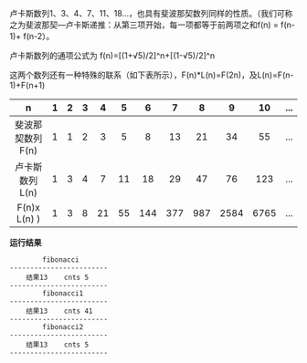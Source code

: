 卢卡斯数列1、3、4、7、11、18…，也具有斐波那契数列同样的性质。（我们可称之为斐波那契—卢卡斯递推：从第三项开始，每一项都等于前两项之和f(n) = f(n-1)+ f(n-2）。

卢卡斯数列的通项公式为 f(n)=[(1+√5)/2]^n+[(1-√5)/2]^n

这两个数列还有一种特殊的联系（如下表所示），F(n)*L(n)=F(2n)，及L(n)=F(n-1)+F(n+1)

|  n  |  1  |  2  |  3  |  4  |  5  |  6  |  7  |  8  |  9  |  10  | ... |
| :-----: | :----: | :----: | :----: | :----: | :----: | :----: | :----: | :----: | :----: | :----: |:----: |
| 斐波那契数列F(n)  | 1 | 1 | 2| 3| 5 | 8 | 13 | 21 | 34 | 55 | ... |
| 卢卡斯数列L(n)   | 1 | 3| 4 | 7 | 11 | 18 | 29 | 47 | 76 | 123 | ... |
| F(n)x L(n) )  | 1 | 3 | 8 | 21 | 55 | 144 | 377 | 987 | 2584 | 6765 | ... |

**运行结果**
```shell
        fibonacci        
------------------------
    结果13    cnts 5
------------------------
        fibonacci1        
------------------------
    结果13    cnts 41
------------------------
        fibonacci2        
------------------------
    结果13    cnts 5
------------------------
```
